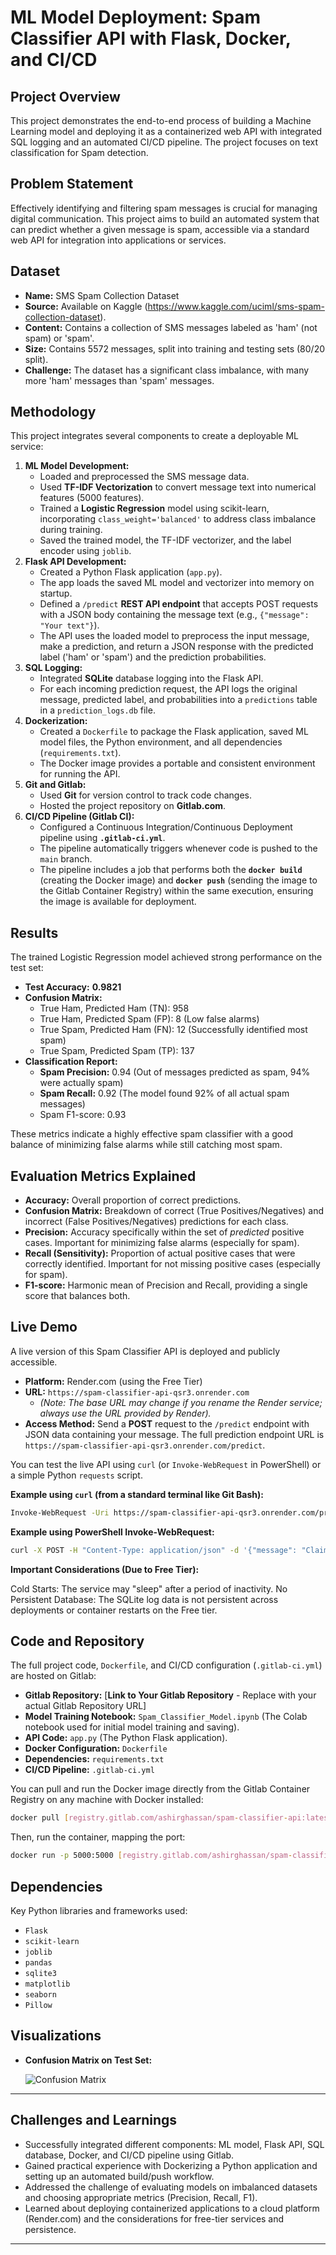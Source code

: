 # ML Model Deployment: Spam Classifier API with Flask, Docker, and CI/CD

## Project Overview

This project demonstrates the end-to-end process of building a Machine Learning model and deploying it as a containerized web API with integrated SQL logging and an automated CI/CD pipeline. The project focuses on text classification for Spam detection.

## Problem Statement

Effectively identifying and filtering spam messages is crucial for managing digital communication. This project aims to build an automated system that can predict whether a given message is spam, accessible via a standard web API for integration into applications or services.

## Dataset

* **Name:** SMS Spam Collection Dataset
* **Source:** Available on Kaggle (https://www.kaggle.com/uciml/sms-spam-collection-dataset).
* **Content:** Contains a collection of SMS messages labeled as 'ham' (not spam) or 'spam'.
* **Size:** Contains 5572 messages, split into training and testing sets (80/20 split).
* **Challenge:** The dataset has a significant class imbalance, with many more 'ham' messages than 'spam' messages.

## Methodology

This project integrates several components to create a deployable ML service:

1.  **ML Model Development:**
    * Loaded and preprocessed the SMS message data.
    * Used **TF-IDF Vectorization** to convert message text into numerical features (5000 features).
    * Trained a **Logistic Regression** model using scikit-learn, incorporating `class_weight='balanced'` to address class imbalance during training.
    * Saved the trained model, the TF-IDF vectorizer, and the label encoder using `joblib`.
2.  **Flask API Development:**
    * Created a Python Flask application (`app.py`).
    * The app loads the saved ML model and vectorizer into memory on startup.
    * Defined a `/predict` **REST API endpoint** that accepts POST requests with a JSON body containing the message text (e.g., `{"message": "Your text"}`).
    * The API uses the loaded model to preprocess the input message, make a prediction, and return a JSON response with the predicted label ('ham' or 'spam') and the prediction probabilities.
3.  **SQL Logging:**
    * Integrated **SQLite** database logging into the Flask API.
    * For each incoming prediction request, the API logs the original message, predicted label, and probabilities into a `predictions` table in a `prediction_logs.db` file.
4.  **Dockerization:**
    * Created a `Dockerfile` to package the Flask application, saved ML model files, the Python environment, and all dependencies (`requirements.txt`).
    * The Docker image provides a portable and consistent environment for running the API.
5.  **Git and Gitlab:**
    * Used **Git** for version control to track code changes.
    * Hosted the project repository on **Gitlab.com**.
6.  **CI/CD Pipeline (Gitlab CI):**
    * Configured a Continuous Integration/Continuous Deployment pipeline using **`.gitlab-ci.yml`**.
    * The pipeline automatically triggers whenever code is pushed to the `main` branch.
    * The pipeline includes a job that performs both the **`docker build`** (creating the Docker image) and **`docker push`** (sending the image to the Gitlab Container Registry) within the same execution, ensuring the image is available for deployment.

## Results

The trained Logistic Regression model achieved strong performance on the test set:

* **Test Accuracy:** **0.9821**
* **Confusion Matrix:**
    * True Ham, Predicted Ham (TN): 958
    * True Ham, Predicted Spam (FP): 8 (Low false alarms)
    * True Spam, Predicted Ham (FN): 12 (Successfully identified most spam)
    * True Spam, Predicted Spam (TP): 137
* **Classification Report:**
    * **Spam Precision:** 0.94 (Out of messages predicted as spam, 94% were actually spam)
    * **Spam Recall:** 0.92 (The model found 92% of all actual spam messages)
    * Spam F1-score: 0.93

These metrics indicate a highly effective spam classifier with a good balance of minimizing false alarms while still catching most spam.

## Evaluation Metrics Explained

* **Accuracy:** Overall proportion of correct predictions.
* **Confusion Matrix:** Breakdown of correct (True Positives/Negatives) and incorrect (False Positives/Negatives) predictions for each class.
* **Precision:** Accuracy specifically within the set of *predicted* positive cases. Important for minimizing false alarms (especially for spam).
* **Recall (Sensitivity):** Proportion of actual positive cases that were correctly identified. Important for not missing positive cases (especially for spam).
* **F1-score:** Harmonic mean of Precision and Recall, providing a single score that balances both.

## Live Demo

A live version of this Spam Classifier API is deployed and publicly accessible.

* **Platform:** Render.com (using the Free Tier)
* **URL:** `https://spam-classifier-api-qsr3.onrender.com`
    * *(Note: The base URL may change if you rename the Render service; always use the URL provided by Render).*
* **Access Method:** Send a **POST** request to the `/predict` endpoint with JSON data containing your message. The full prediction endpoint URL is `https://spam-classifier-api-qsr3.onrender.com/predict`.

You can test the live API using `curl` (or `Invoke-WebRequest` in PowerShell) or a simple Python `requests` script.

**Example using `curl` (from a standard terminal like Git Bash):**

```bash
Invoke-WebRequest -Uri https://spam-classifier-api-qsr3.onrender.com/predict -Method POST -Headers @{"Content-Type"="application/json"} -Body '{"message": "Claim your prize now!"}'
```

**Example using PowerShell Invoke-WebRequest:**
```bash
curl -X POST -H "Content-Type: application/json" -d '{"message": "Claim your prize now!"}' [https://spam-classifier-api-qsr3.onrender.com/predict](https://spam-classifier-api-qsr3.onrender.com/predict)
```

**Important Considerations (Due to Free Tier):**

Cold Starts: The service may "sleep" after a period of inactivity.
No Persistent Database: The SQLite log data is not persistent across deployments or container restarts on the Free tier.

## Code and Repository

The full project code, `Dockerfile`, and CI/CD configuration (`.gitlab-ci.yml`) are hosted on Gitlab:

* **Gitlab Repository:** [**Link to Your Gitlab Repository** - Replace with your actual Gitlab Repository URL]
* **Model Training Notebook:** `Spam_Classifier_Model.ipynb` (The Colab notebook used for initial model training and saving).
* **API Code:** `app.py` (The Python Flask application).
* **Docker Configuration:** `Dockerfile`
* **Dependencies:** `requirements.txt`
* **CI/CD Pipeline:** `.gitlab-ci.yml`

You can pull and run the Docker image directly from the Gitlab Container Registry on any machine with Docker installed:

```bash
docker pull [registry.gitlab.com/ashirghassan/spam-classifier-api:latest](https://registry.gitlab.com/ashirghassan/spam-classifier-api:latest)
```
Then, run the container, mapping the port:

```bash
docker run -p 5000:5000 [registry.gitlab.com/ashirghassan/spam-classifier-api:latest](https://registry.gitlab.com/ashirghassan/spam-classifier-api:latest)
```

## Dependencies

Key Python libraries and frameworks used:

* `Flask`
* `scikit-learn`
* `joblib`
* `pandas`
* `sqlite3`
* `matplotlib`
* `seaborn`
* `Pillow`

## Visualizations

* **Confusion Matrix on Test Set:**

  ![Confusion Matrix](https://github.com/user-attachments/assets/2a8953b7-a058-4ebd-b09a-a85189a26458)
  
    
---

## Challenges and Learnings

* Successfully integrated different components: ML model, Flask API, SQL database, Docker, and CI/CD pipeline using Gitlab.
* Gained practical experience with Dockerizing a Python application and setting up an automated build/push workflow.
* Addressed the challenge of evaluating models on imbalanced datasets and choosing appropriate metrics (Precision, Recall, F1).
* Learned about deploying containerized applications to a cloud platform (Render.com) and the considerations for free-tier services and persistence.

---
